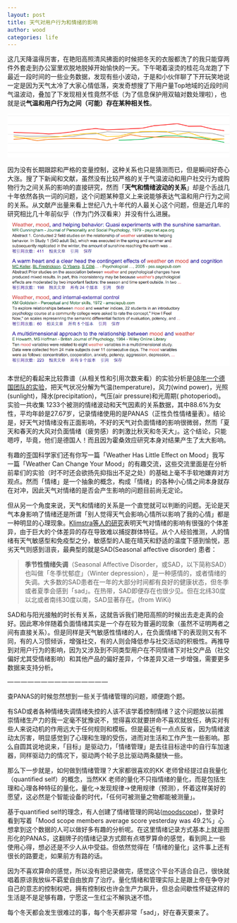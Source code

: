 ```yaml
---
layout: post
title: 天气对用户行为和情绪的影响 
author: wood
categories: life
---
```


这几天降温得厉害，在艳阳高照清风拂面的时候把冬天的衣服都洗了的我只能穿两件外套走到办公室里欢脱地脱掉开始愉快的一天。下午喝着滚烫的桂花乌龙跑了下最近一段时间的一些业务数据，发现有些小波动，于是和小伙伴聊了下开玩笑地说一定是因为天气太冷了大家心情低落，突发奇想搜了下用户量Top地域的近段时间气温波动，叠加了下发现相关性竟然不低（为了信息保护用双轴对数处理啦），也就是说**气温和用户行为之间（可能）存在某种相关性**。

 <img src="/assets/2016-3-12_relationship_between_weather_and_mood_1.png"></div>


因为没有长期跟踪和严格的变量控制，这种关系也只是猜测而已，但是瞬间好奇心大涨。搜了下新闻和文献，虽然没有比较严格的关于气温波动和用户社交行为或购物行为之间关系的影响的直接研究，然而「**天气和情绪波动的关系**」却是个舌战几十年依然各执一词的问题，这个问题某种意义上来说能够表达气温和用户行为之间的关系。从文献产出量来看上世纪八九十年代的人最关心这个问题，但是近几年的研究相比几十年前似乎（作为门外汉看来）并没有什么进展。
 <img src="/assets/2016-3-12_relationship_between_weather_and_mood_2.png"></div>


本世纪的看起来比较靠谱（从相关性和引用次数来看）的实验分析是[08年一个德国团队的实验](http://psycnet.apa.org/journals/emo/8/5/662/)，把天气状况分解为气温(temperature)，风力(wind power)，光照(sunlight)，降水(precipitation)，气压(air pressure)和光周期( photoperiod)。实验一共收集 1233个被测的情绪波动和天气因素的关系数据，其中88.6%为女性，平均年龄是27.67岁，记录情绪使用的是PANAS（正性负性情绪量表）。结论是，好天气对情绪没有正面影响，不好的天气对负面情绪的影响很微弱，然而「夏天和春天的大风对负面情绪（疲劳感）的刺激比秋天和冬天大」。这个结论，只能嗯哼，毕竟，他们是德国人！而且因为霍桑效应研究本身对结果产生了太大影响。

有趣的歪国科学家们还有你写一篇「Weather Has Little Effect on Mood」我写一篇「Weather Can Change Your Mood」的有趣交流，这些交流里面是在分析前辈们的实验（时不时还会欲扬先抑指出不足之处）的基础上毫不手软地嫌弃对方观点。然而「情绪」是一个抽象的概念，构成「情绪」的各种小心情之间本身就存在对冲，因此天气对情绪的是否会产生影响的问题目前尚无定论。

但从另一个角度来说，天气和情绪的关系是一个直觉就可以判断的问题。无论是天气本身影响了情绪还是所谓「别人觉得天气会影响心情所以影响了我的心情」都是一种明显的心理现象。[Klimstra等人的研究](http://www.ncbi.nlm.nih.gov/pubmed/21842988)表明天气对情绪的影响有很强的个体差异，由于巨大的个体差异的存在导致难以捕捉群体特征。从个人经验推测，人的情绪有天气敏感型和免疫型之分，敏感型的人能在晴天和舒适的温度下感到愉悦，恶劣天气则感到沮丧，最典型的就是SAD(Seasonal affective disorder) 患者：


> **季节性情绪失调**（Seasonal Affective Disorder，或SAD，以下简称SAD）也叫做「冬季忧郁症」（Winter depression），是一种感情的，或者情绪的失调。大多数的SAD患者在一年的大部分时间都有良好的健康状态，但冬季或者夏季会感到「sad」。在热带，SAD即便存在也很少见。但在北纬30度以北或者南纬30度以南，SAD显著存在。(from WiKi)

SAD和与阳光接触的时长有关系，这就告诉我们艳阳高照的时候出去走走真的会好。因此寒冷伴随着负面情绪其实是一个存在较为普遍的现象（虽然不证明两者之间有直接关系）。但是同样是天气敏感性情绪的人，在负面情绪下的表现则又有不同，有的人习惯倾诉，增强社交，有的人则会降低参与社交活动的积极性。再推导到对用户行为的影响，因为又涉及到不同类型用户在不同情绪下对社交产品（社交偏好尤其受情绪影响）和其他产品的偏好差异，个体差异又进一步增强，需要更多数据来支持分析。

— — — — — — — — — — — — — — —

查PANAS的时候忽然想到一些关于情绪管理的问题，顺便跑个题。

有SAD或者各种情绪失调情绪失控的人该不该学着控制情绪？这个问题放以前推崇情绪生产力的我一定毫不犹豫说不，觉得喜欢就要拼命不喜欢就放任，确实对有些人来说动机的作用远大于任何规则和模板。但是最近有一点点反省，因为情绪波动太厉害，明显感觉到了心理和生理的受伤，进而对生活和工作产生一些影响。那么自圆其说地说来，「目标」是驱动力，「情绪管理」是去往目标途中的自行车加速器，同样驱动力的情况下，驱动两个轮子总比驱动两条腿快一些。

那么下一步就是，如何做到情绪管理？大家都很喜欢的KK 老师曾经提过自我量化（quantified self）的概念，当然KK 老师的量化不只指情绪的量化，而是包括生理和心理各种特征的量化，量化->发现规律->使用规律（预测），怀着这样美好的愿望，这必然是个智能设备的时代，「任何可被测量之物都能被测量」。

基于quantified self的理念，有人创建了情绪管理的网站([moodscope](https://www.moodscope.com/))，登录时看到写着「Mood scope members average score yesterday was 49.2%」心想拿到这个数据的人可以做好多有趣的分析呢。在这里情绪记录方式基本上就是图形化的PANAS，这翻牌子的情绪记录方式颇有点塔罗算命的感觉，看到网上一些使用心得，想必还是不少人从中受益。但依然觉得在「情绪的量化」这件事上还有很长的路要走，如果前方有路的话。

因为不喜欢算命的感觉，所以没有把记录做完，感觉这个平台不适合自己，很快就唱着原谅我放纵不羁爱自由放弃了治疗。量化情绪和管理实际上是跟上帝在争夺对自己的意志的控制权吧，拥有控制权也许会生产力飙升，但总会间歇性怀疑这样的生活是不是足够有趣，宁愿这一生红尘不解执迷不悟。

每个冬天都会发生很难过的事，每个冬天都非常「sad」，好在春天要来了。